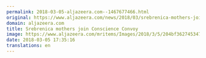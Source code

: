 ```yaml
---
permalink: 2018-03-05-aljazeera.com--1467677466.html
original: https://www.aljazeera.com/news/2018/03/srebrenica-mothers-join-conscience-convoy-180305144527630.html
domain: aljazeera.com
title: Srebrenica mothers join Conscience Convoy
image: https://www.aljazeera.com/mritems/Images/2018/3/5/204bf362745347129e7a89940ba6d473_18.jpg
date: 2018-03-05 17:35:16
translations: en
---
```


